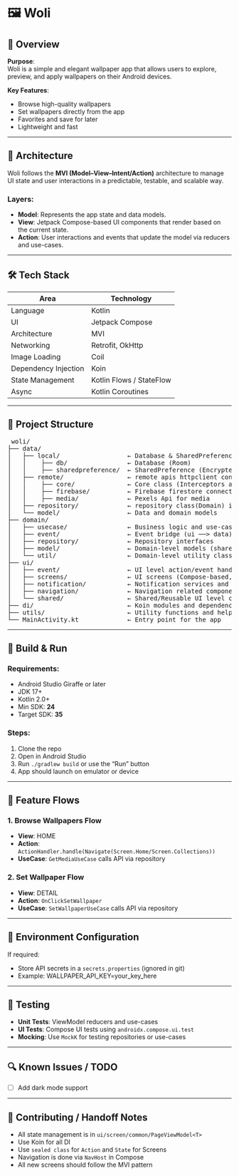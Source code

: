 # 🖼️ Woli

## 📝 Overview

**Purpose**:  
Woli is a simple and elegant wallpaper app that allows users to explore, preview, and apply wallpapers on their Android devices.

**Key Features**:
- Browse high-quality wallpapers
- Set wallpapers directly from the app
- Favorites and save for later
- Lightweight and fast

---

## 🧱 Architecture

Woli follows the **MVI (Model–View–Intent/Action)** architecture to manage UI state and user interactions in a predictable, testable, and scalable way.

### Layers:

- **Model**: Represents the app state and data models.
- **View**: Jetpack Compose-based UI components that render based on the current state.
- **Action**: User interactions and events that update the model via reducers and use-cases.

---

## 🛠️ Tech Stack

| Area              | Technology              |
|-------------------|--------------------------|
| Language          | Kotlin                   |
| UI                | Jetpack Compose          |
| Architecture      | MVI                      |
| Networking        | Retrofit, OkHttp         |
| Image Loading     | Coil                     |
| Dependency Injection | Koin                |
| State Management  | Kotlin Flows / StateFlow |
| Async             | Kotlin Coroutines        |

---

## 📁 Project Structure
<pre> woli/
├── data/
│   ├── local/                  ← Database & SharedPreference (Room, SharedPreference)
│   │    ├── db/                ← Database (Room)
│   │    ├── sharedpreference/  ← SharedPreference (Encrypted SharedPreference)
│   ├── remote/                 ← remote apis httpclient config for authentication and media (Pexels and Firebase)
│   │    ├── core/              ← Core class (Interceptors and HttpClient provider)
│   │    ├── firebase/          ← Firebase firestore connectivity classes
│   │    ├── media/             ← Pexels Api for media
│   ├── repository/             ← repository class(Domain) implementation (AccountRepository, etc)
│   └── model/                  ← Data and domain models
├── domain/
│   ├── usecase/                ← Business logic and use-case classes
│   ├── event/                  ← Event bridge (ui ──> data)
│   ├── repository/             ← Repository interfaces
│   ├── model/                  ← Domain-level models (shared between layers)
│   └── util/                   ← Domain-level utility classes
├── ui/
│   ├── event/                  ← UI level action/event handler (ActionHandler, Action)
│   ├── screens/                ← UI screens (Compose-based, MVI state, intent)
│   ├── notification/           ← Notification services and helper classes  (FirebaseNotificationService, NotificationHandler)
│   ├── navigation/             ← Navigation related components (Root & BottomNavigation composable, Screens)
│   └── shared/                 ← Shared/Reusable UI level components & data model (Button, Dialog, Progressbar, etc)
├── di/                         ← Koin modules and dependency providers
├── utils/                      ← Utility functions and helpers
└── MainActivity.kt             ← Entry point for the app </pre>

---

## 🚀 Build & Run

### Requirements:
- Android Studio Giraffe or later
- JDK 17+
- Kotlin 2.0+
- Min SDK: **24**
- Target SDK: **35**

### Steps:
1. Clone the repo
2. Open in Android Studio
3. Run `./gradlew build` or use the “Run” button
4. App should launch on emulator or device

---

## 🔁 Feature Flows

### 1. Browse Wallpapers Flow

- **View**: HOME
- **Action**: `ActionHandler.handle(Navigate(Screen.Home/Screen.Collections))`
- **UseCase**: `GetMediaUseCase` calls API via repository

### 2. Set Wallpaper Flow

- **View**: DETAIL
- **Action**: `OnClickSetWallpaper`
- **UseCase**: `SetWallpaperUseCase` calls API via repository

---

## 🔐 Environment Configuration

If required:
- Store API secrets in a `secrets.properties` (ignored in git)
- Example:
  WALLPAPER_API_KEY=your_key_here

---

## 🧪 Testing

- **Unit Tests**: ViewModel reducers and use-cases
- **UI Tests**: Compose UI tests using `androidx.compose.ui.test`
- **Mocking**: Use `MockK` for testing repositories or use-cases

---

## 🔍 Known Issues / TODO

- [ ] Add dark mode support

---

## 🤝 Contributing / Handoff Notes

- All state management is in `ui/screen/common/PageViewModel<T>`
- Use Koin for all DI
- Use `sealed class` for `Action` and `State` for Screens
- Navigation is done via `NavHost` in Compose
- All new screens should follow the MVI pattern